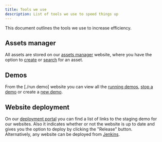 ```yaml
---
title: Tools we use
description: List of tools we use to speed things up
---
```


This document outlines the tools we use to increase efficiency.

## Assets manager

All assets are stored on our [assets manager](https://manager.assets.ubuntu.com/) website, where you have the option to [create](https://manager.assets.ubuntu.com/create) or [search](https://manager.assets.ubuntu.com/create) for an asset.

## Demos

From the [./run demo] website you can view all the [running demos](https://run.demo.haus/), [stop a demo](https://run.demo.haus/stop) or create a [new demo](https://run.demo.haus/start).

## Website deployment

On our [deployment portal](http://releases.demo.haus/) you can find a list of links to the staging demo for our websites. Also it indicates whether or not the website is up to date and gives you the option to deploy by clicking the "Release" button.
Alternatively, any website can be deployed from [Jenkins](https://jenkins.canonical.com/webteam/).
